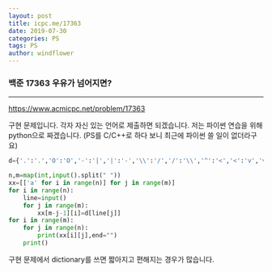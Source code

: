 ```yaml
---
layout: post
title: icpc.me/17363
date: 2019-07-30
categories: PS
tags: PS
author: windflower
---
```

### 백준 17363 우유가 넘어지면?
---

<https://www.acmicpc.net/problem/17363>

구현 문제입니다. 각자 자신 있는 언어로 제출하면 되겠습니다. 저는 파이썬 연습을 위해 python으로 짜겠습니다. (PS를 C/C++로 하다 보니 최근에 파이썬 쓸 일이 없더라구요)

```PYTHON
d={'.':'.','O':'O','-':'|','|':'-','\\':'/','/':'\\','^':'<','<':'v','v':'>','>':'^'}

n,m=map(int,input().split(" "))
xx=[['a' for i in range(n)] for j in range(m)]
for i in range(n):
	line=input()
	for j in range(m):
		xx[m-j-1][i]=d[line[j]]
for i in range(m):
	for j in range(n):
		print(xx[i][j],end="")
	print()
```

구현 문제에서 dictionary를 쓰면 짧아지고 편해지는 경우가 많습니다. 
